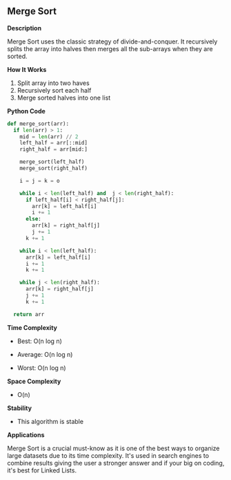 ## Merge Sort

**Description**

Merge Sort uses the classic strategy of divide-and-conquer. It recursively splits the array into halves then merges all the sub-arrays when they are sorted. 

**How It Works**

  1. Split array into two haves
  2. Recursively sort each half
  3. Merge sorted halves into one list

**Python Code**

```python
def merge_sort(arr):
  if len(arr) > 1:
    mid = len(arr) // 2
    left_half = arr[::mid]
    right_half = arr[mid:]

    merge_sort(left_half)
    merge_sort(right_half)

    i = j = k = o

    while i < len(left_half) and  j < len(right_half):
      if left_half[i] < right_half[j]:
        arr[k] = left_half[i]
        i += 1
      else:
        arr[k] = right_half[j]
        j += 1
      k += 1

    while i < len(left_half):
      arr[k] = left_half[i]
      i += 1
      k += 1

    while j < len(right_half):
      arr[k] = right_half[j]
      j += 1
      k += 1

  return arr
```

**Time Complexity**

- Best: O(n log n)

- Average: O(n log n)

- Worst: O(n log n)

**Space Complexity**

- O(n)

**Stability** 

- This algorithm is stable

**Applications**

Merge Sort is a crucial must-know as it is one of the best ways to organize large datasets due to its time complexity. It's used in search engines to combine results giving the user a stronger answer and if your big on coding, it's best for Linked Lists. 
